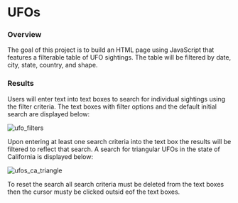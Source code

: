 # UFOs

### Overview
The goal of this project is to build an HTML page using JavaScript that features a filterable table of UFO sightings.  The table will be filtered by date, city, state, country, and shape. 

### Results
Users will enter text into text boxes to search for individual sightings using the filter criteria.  The text boxes with filter options and the default initial search are displayed below:

![ufo_filters](https://user-images.githubusercontent.com/86164867/139343386-197cb8de-bca1-4434-8330-bc2fa4d452d9.PNG)

Upon entering at least one search criteria into the text box the results will be filtered to reflect that search. A search for triangular UFOs in the state of California is displayed below:

![ufos_ca_triangle](https://user-images.githubusercontent.com/86164867/139343974-8e6da15f-93b7-40ca-a315-637056191b21.PNG)

To reset the search all search criteria must be deleted from the text boxes then the cursor musty be clicked outsid eof the text boxes.
